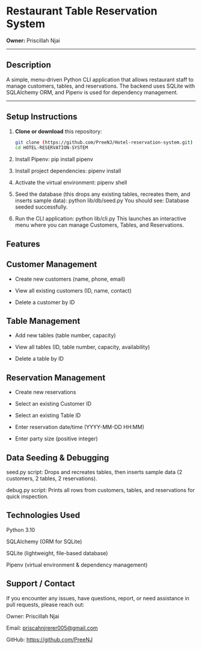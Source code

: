 # Restaurant Table Reservation System

**Owner:** Priscillah Njai

---

## Description
A simple, menu-driven Python CLI application that allows restaurant staff to manage customers, tables, and reservations. The backend uses SQLite with SQLAlchemy ORM, and Pipenv is used for dependency management.

---

## Setup Instructions

1. **Clone or download** this repository:
   ```bash
   git clone (https://github.com/PreeNJ/Hotel-reservation-system.git)
   cd HOTEL-RESERVATION-SYSTEM

2. Install Pipenv:
   pip install pipenv<br/>

3. Install project dependencies:
   pipenv install<br/>

4. Activate the virtual environment:
   pipenv shell<br/>

5. Seed the database (this drops any existing tables, recreates them, and inserts sample data):
   python lib/db/seed.py
   You should see:
   Database seeded successfully.<br/>

6. Run the CLI application:
   python lib/cli.py
   This launches an interactive menu where you can manage Customers, Tables, and Reservations.<br/>

 ## Features
 
## Customer Management

- Create new customers (name, phone, email)

- View all existing customers (ID, name, contact)

- Delete a customer by ID

## Table Management

- Add new tables (table number, capacity)

- View all tables (ID, table number, capacity, availability)

- Delete a table by ID

## Reservation Management

- Create new reservations

- Select an existing Customer ID

- Select an existing Table ID

- Enter reservation date/time (YYYY-MM-DD HH:MM)

- Enter party size (positive integer)

## Data Seeding & Debugging

seed.py script: Drops and recreates tables, then inserts sample data (2 customers, 2 tables, 2 reservations).<br/>

debug.py script: Prints all rows from customers, tables, and reservations for quick inspection.<br/>

## Technologies Used
Python 3.10

SQLAlchemy (ORM for SQLite)

SQLite (lightweight, file-based database)

Pipenv (virtual environment & dependency management)

## Support / Contact

If you encounter any issues, have questions, report, or need assistance in pull requests, please reach out:

Owner: Priscillah Njai

Email: priscahnjrerer005@gmail.com

GitHub: https://github.com/PreeNJ 



